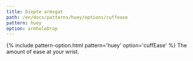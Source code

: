 ```yaml
---
title: Diepte armsgat
path: /en/docs/patterns/huey/options/cuffease
pattern: huey
option: armholeDrop
---
```


{% include pattern-option.html pattern='huey' option='cuffEase' %} The amount of ease at your wrist.